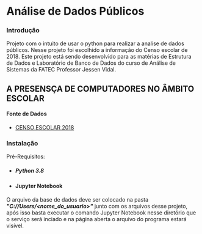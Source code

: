 # Análise de Dados Públicos #


### Introdução ###
Projeto com o intuito de usar o python para realizar a analise de dados públicos. Nesse projeto foi escolhido a informação do Censo escolar de 2018. Este projeto está sendo desenvolvido para as matérias de Estrutura de Dados e Laboratório de Banco de Dados do curso de Análise de Sistemas da  FATEC Professor Jessen Vidal.


## A PRESENSÇA DE COMPUTADORES NO ÂMBITO ESCOLAR ##


#### Fonte de Dados ####

- [CENSO ESCOLAR 2018](http://download.inep.gov.br/microdados/microdados_educacao_basica_2018.zip)

### Instalação ###
Pré-Requisitos:
- ##### Python 3.8 #### 
- #### Jupyter Notebook ####

O arquivo da base de dados deve ser colocado na pasta **_"C://Users/<nome_do_usuario>"_** junto com os arquivos desse projeto, após isso basta executar o comando Jupyter Notebook nesse diretório que o serviço será inciado e na página aberta o arquivo do programa estará visível.
